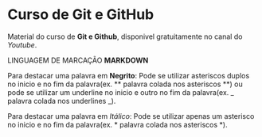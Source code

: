 # Curso de Git e GitHub
Material do curso de **Git e Github**, disponivel gratuitamente no canal do *Youtube*.<br>

LINGUAGEM DE MARCAÇÃO **MARKDOWN**<br>

Para destacar uma palavra em **Negrito**:
Pode se utilizar asteriscos duplos no inicio e no fim da palavra(ex. ** palavra colada nos asteriscos **) ou pode se utilizar um underline no inicio e outro no fim da palavra(ex. _ palavra colada nos underlines _).<br>

Para destacar uma palavra em *Itálico*:
Pode se utilizar apenas um asterisco no inicio e no fim da palavra(ex. * palavra colada nos asteriscos *).


